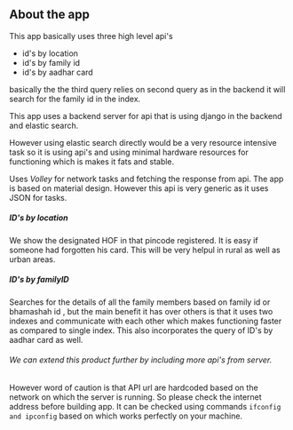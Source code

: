 ## About the app

This app basically uses three high level api's 
* id's by location
* id's by family id
* id's by aadhar card

basically the the third query relies on second query as in the backend it will search
for the family id in the index. 

This app uses a backend server for api that is using django in the backend and elastic search.

However using elastic search directly would be a very resource intensive task so it is
using api's and using minimal hardware resources for functioning which is makes it fats
and stable.

Uses _Volley_ for network tasks and fetching the response from api. The app is based on
material design. However this api is very generic as it uses JSON for tasks. 

##### ID's by location
We show the designated HOF in that pincode registered. It is easy if someone had forgotten
his card. This will be very helpul in rural as well as urban areas.

##### ID's by familyID
Searches for the details of all the family members based on family id or bhamashah id ,
but the main benefit it has over others is that it uses two indexes and communicate with
each other which makes functioning faster as compared to single index. This also incorporates
the query of ID's by aadhar card as well.

###### We can extend this product further by including more api's from server.
However word of caution is that API url are hardcoded based on the network on which the server is running. 
So please check the internet address before building app. It can be checked using commands `ifconfig and ipconfig`
based on which works perfectly on your machine.